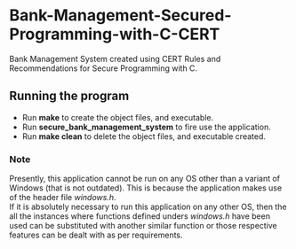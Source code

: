 # Bank-Management-Secured-Programming-with-C-CERT
Bank Management System created using CERT Rules and Recommendations for Secure Programming with C.

## Running the program 
* Run **make** to create the object files, and executable.
* Run **secure_bank_management_system** to fire use the application.
* Run **make clean** to delete the object files, and executable created.

### Note
Presently, this application cannot be run on any OS other than a variant of Windows (that is not outdated). This is because the application makes use of the header file _windows.h_. <br>
If it is absolutely necessary to run this application on any other OS, then the all the instances where functions defined unders _windows.h_ have been used can be substituted with another similar function or those respective features can be dealt with as per requirements.
